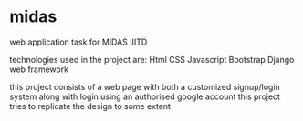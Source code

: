 # midas

web application task for MIDAS IIITD

technologies used in the project are: Html CSS Javascript Bootstrap Django web framework

this project consists of a web page with both a customized signup/login system along with login using an authorised google account this project tries to replicate the design to some extent
